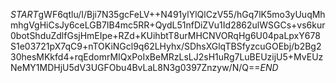 $START$gWF6qtlu/I/Bji7N35gcFeLV++N491ylYlQlCzV55/hGq7lK5mo3yUuqMhmhgVgHiCsJy6ceLGB7IB4mc5RR+QydL51nfDiZVu1Id2862ulWSGCs+vs6kur0botShduZdlfGsjHmEIpe+RZd+KUihbtT8urMHCNVORqHg6U04paLpxY678S1e03721pX7qC9+nTOKiNGcl9q62LHyhx/SDhsXGlqTBSfyzcuGOEbj/b2Bg230hesMKkfd4+rqEdomrMIQxPoIxBeMRzLsLJ2sH1uRg7LuBEUzijU5+MvEUzNeMY1MDHjU5dV3UGFObu4BvLaL8N3g0397Znzyw/N/Q==$END$